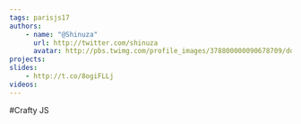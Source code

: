 ```yaml
---
tags: parisjs17
authors:
    - name: "@Shinuza"
      url: http://twitter.com/shinuza
      avatar: http://pbs.twimg.com/profile_images/378800000090678709/dde576725b4fcfd6dcd144d5ca521e7d_bigger.jpeg
projects:
slides:
    - http://t.co/8ogiFLLj
videos:
---
```

#Crafty JS
